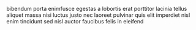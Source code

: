 bibendum porta enimfusce egestas a lobortis erat porttitor lacinia tellus
aliquet massa nisi luctus justo nec laoreet pulvinar quis elit imperdiet nisl
enim tincidunt sed nisl auctor faucibus felis in eleifend